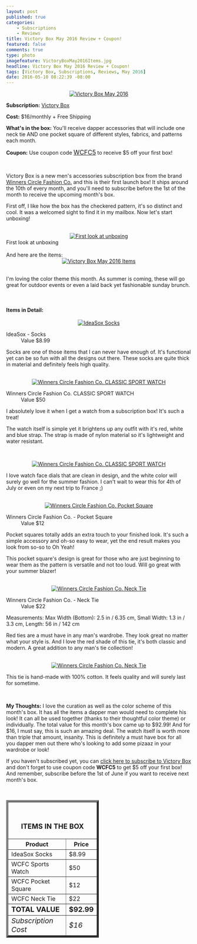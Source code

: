 ```yaml
---
layout: post
published: true
categories: 
    - Subscriptions
    - Reviews
title: Victory Box May 2016 Review + Coupon!
featured: false
comments: true
type: photo
imagefeature: VictoryBoxMay2016Items.jpg
headline: Victory Box May 2016 Review + Coupon!
tags: [Victory Box, Subscriptions, Reviews, May 2016]
date: 2016-05-10 08:22:39 -08:00
---
```


<center><a href="http://www.winnerscirclefashion.com/victorybox" target="_blank">
<img src="/images/VictoryBoxMay2016Box.jpg" border="0" style="border:none;max-width:100%;" alt="Victory Box May 2016" />
</a></center>
<p><b>Subscription:</b> <a href="http://www.winnerscirclefashion.com/victorybox" target="_blank">Victory Box</a></p>
<p><b>Cost:</b> $16/monthly + Free Shipping</p>
<p><b>What's in the box:</b> You'll receive dapper accessories that will include one neck tie AND one pocket square of different styles, fabrics, and patterns each month.</p>
<p><b>Coupon:</b> Use coupon code <a href="http://www.winnerscirclefashion.com/victorybox" target="_blank"><big>WCFC5</big></a> to receive $5 off your first box!</p>
<br>

<p>Victory Box is a new men's accessories subscription box from the brand <a href="http://www.winnerscirclefashion.com" target="_blank">Winners Circle Fashion Co.</a> and this is their first launch box! It ships around the 10th of every month, and you'll need to subscribe before the 1st of the month to receive the upcoming month's box.</p>

<p>First off, I like how the box has the checkered pattern, it's so distinct and cool. It was a welcomed sight to find it in my mailbox. Now let's start unboxing!</p>

<br>

<center><a href="http://www.winnerscirclefashion.com/victorybox" target="_blank">
<img src="/images/VictoryBoxMay2016OpenBox.jpg" border="0" style="border:none;max-width:100%;" alt="First look at unboxing" />
</a></center>
<figcaption>First look at unboxing</figcaption>

<br>

<DT>And here are the items:</DT>

<center><a href="http://www.winnerscirclefashion.com/victorybox" target="_blank">
<img src="/images/VictoryBoxMay2016Items.jpg" border="0" style="border:none;max-width:100%;" alt="Victory Box May 2016 Items" />
</a></center>
<br>

<p>I'm loving the color theme this month. As summer is coming, these will go great for outdoor events or even a laid back yet fashionable sunday brunch.</p>

<br>

<H4>Items in Detail:</H4>

<center><a href="http://www.winnerscirclefashion.com/victorybox" target="_blank">
<img src="/images/VictoryBoxMay2016IdeaSox.jpg" border="0" style="border:none;max-width:100%;" alt="IdeaSox Socks" />
</a></center>
<DL>
<DT>IdeaSox - Socks</DT>
<DD>Value $8.99</DD>
</DL>

<p>Socks are one of those items that I can never have enough of. It's functional yet can be so fun with all the designs out there. These socks are quite thick in material and definitely feels high quality.</p>

<br>

<center><a href="http://www.winnerscirclefashion.com/victorybox" target="_blank">
<img src="/images/VictoryBoxMay2016WinnersCircleFashionCoClassicSportWatch.jpg" border="0" style="border:none;max-width:100%;" alt="Winners Circle Fashion Co. CLASSIC SPORT WATCH" />
</a></center>
<DL>
<DT>Winners Circle Fashion Co. CLASSIC SPORT WATCH</DT>
<DD>Value $50</DD>
</DL>

<p>I absolutely love it when I get a watch from a subscription box! It's such a treat!</p>

<p>The watch itself is simple yet it brightens up any outfit with it's red, white and blue strap. The strap is made of nylon material so it's lightweight and water resistant.<p>

<br>

<center><a href="http://www.winnerscirclefashion.com/victorybox" target="_blank">
<img src="/images/VictoryBoxMay2016WinnersCircleFashionCoClassicSportWatch2.jpg" border="0" style="border:none;max-width:100%;" alt="Winners Circle Fashion Co. CLASSIC SPORT WATCH" />
</a></center>

<p>I love watch face dials that are clean in design, and the white color will surely go well for the summer fashion. I can't wait to wear this for 4th of July or even on my next trip to France ;)</p>

<br>

<center><a href="http://www.winnerscirclefashion.com/victorybox" target="_blank">
<img src="/images/VictoryBoxMay2016WinnersCircleFashionCoPocketSquare.jpg" border="0" style="border:none;max-width:100%;" alt="Winners Circle Fashion Co. Pocket Square" />
</a></center>
<DL>
<DT>Winners Circle Fashion Co. - Pocket Square</DT>
<DD>Value $12</DD>
</DL>

<p>Pocket squares totally adds an extra touch to your finished look. It's such a simple accessory and oh-so easy to wear, yet the end result makes you look from so-so to Oh Yeah!</p>

<p>This pocket square's design is great for those who are just beginning to wear them as the pattern is versatile and not too loud. Will go great with your summer blazer!</p>

<br>

<center><a href="http://www.winnerscirclefashion.com/victorybox" target="_blank">
<img src="/images/VictoryBoxMay2016WinnersCircleFashionCoNeckTie.jpg" border="0" style="border:none;max-width:100%;" alt="Winners Circle Fashion Co. Neck Tie" />
</a></center>
<DL>
<DT>Winners Circle Fashion Co. - Neck Tie</DT>
<DD>Value $22</DD>
</DL>

<p></i>Measurements: Max Width (Bottom):  2.5 in / 6.35 cm, Small Width:  1.3 in / 3.3 cm, Length: 56 in / 142 cm</i></p>

<p>Red ties are a must have in any man's wardrobe. They look great no matter what your style is. And I love the red shade of this tie, it's both classic and modern. A great addition to any man's tie collection!</p>

<br>

<center><a href="http://www.winnerscirclefashion.com/victorybox" target="_blank">
<img src="/images/VictoryBoxMay2016WinnersCircleFashionCoNeckTie2.jpg" border="0" style="border:none;max-width:100%;" alt="Winners Circle Fashion Co. Neck Tie" />
</a></center>

<p>This tie is hand-made with 100% cotton. It feels quality and will surely last for sometime.</p>

<br>

<p><i class="icon-exclamation-sign"></i><b> My Thoughts:</b> I love the curation as well as the color scheme of this month's box. It has all the items a dapper man would need to complete his look! It can all be used together (thanks to their thoughtful color theme) or individually. The total value for this month's box came up to $92.99! And for $16, I must say, this is such an amazing deal. The watch itself is worth more than triple that amount, insanity. This is definitely a must have box for all you dapper men out there who's looking to add some pizaaz in your wardrobe or look!</p>

<p>If you haven't subscribed yet, you can <a href="http://www.winnerscirclefashion.com/victorybox8" target="_blank">click here to subscribe to Victory Box</a> and don't forget to use coupon code <b>WCFC5</b> to get $5 off your first box! And remember, subscribe before the 1st of June if you want to receive next month's box.</p>
<br>

<TABLE  BORDER="5" style="width:50%">
   <TR>
      <TH COLSPAN="2">
         <H3><BR><center>ITEMS IN THE BOX</center></H3>
      </TH>
   </TR>
      <TH>Product</TH>
      <TH>Price</TH>
  <TR>
      <TD>IdeaSox Socks</TD>
      <TD>$8.99</TD>
   </TR>
   <TR>
      <TD>WCFC Sports Watch</TD>
      <TD>$50</TD>
   </TR>
    <TR>
      <TD>WCFC Pocket Square</TD>
      <TD>$12</TD>
   </TR>
    <TR>
      <TD>WCFC Neck Tie</TD>
      <TD>$22</TD>
   </TR>
   <TR>
      <TD><b><big>TOTAL VALUE</big></b></TD>
      <TD><b><big>$92.99</big></b></TD>
   </TR>
   <TR>
      <TD><i><big>Subscription Cost</big></i></TD>
      <TD><i><big>$16</big></i></TD>
   </TR>
</TABLE>
